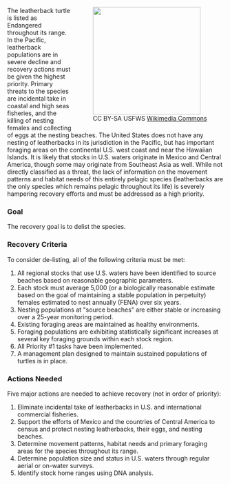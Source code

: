 <figure style="float:right; padding-left:10px" >
    <img src="https://upload.wikimedia.org/wikipedia/commons/a/a4/1st_leatherback_sea_turtle_nest_..._%286952270773%29.jpg" width="250px"></td></tr>
    <figcaption>CC BY-SA USFWS <a href="https://commons.wikimedia.org/wiki/File:1st_leatherback_sea_turtle_nest_..._(6952270773).jpg">Wikimedia Commons</a></figcaption>
</figure>

The leatherback turtle is listed as Endangered throughout its range. In the Pacific, leatherback populations are in severe decline and recovery actions must be given the highest priority. Primary threats to the species are incidental take in coastal and high seas fisheries, and the killing of nesting females and collecting of eggs at the nesting beaches. The United States does not have any nesting of leatherbacks in its jurisdiction in the Pacific, but has important foraging areas on the continental U.S. west coast and near the Hawaiian Islands. It is likely that stocks in U.S. waters originate in Mexico and Central America, though some may originate from Southeast Asia as well. While not directly classified as a threat, the lack of information on the movement patterns and habitat needs of this entirely pelagic species (leatherbacks are the only species which remains pelagic throughout its life) is severely hampering recovery efforts and must be addressed as a high priority.

### Goal
The recovery goal is to delist the species.

### Recovery Criteria
To consider de-listing, all of the following criteria must be met:
  1. All regional stocks that use U.S. waters have been identified to source beaches based on reasonable geographic parameters.
  2. Each stock must average 5,000 (or a biologically reasonable estimate based on the goal of maintaining a stable population in perpetuity) females estimated to nest annually (FENA) over six years.
  3. Nesting populations at "source beaches" are either stable or increasing over a 25-year monitoring period.
  4. Existing foraging areas are maintained as healthy environments.
  5. Foraging populations are exhibiting statistically significant increases at several key foraging grounds within each stock region.
  6. All Priority #1 tasks have been implemented.
  7. A management plan designed to maintain sustained populations of turtles is in place.  

### Actions Needed
Five major actions are needed to achieve recovery (not in order of priority):
  1. Eliminate incidental take of leatherbacks in U.S. and international commercial fisheries.
  2. Support the efforts of Mexico and the countries of Central America to census and protect nesting leatherbacks, their eggs, and nesting beaches.
  3. Determine movement patterns, habitat needs and primary foraging areas for the species throughout its range.
  4. Determine population size and status in U.S. waters through regular aerial or on-water surveys.
  5. Identify stock home ranges using DNA analysis.

